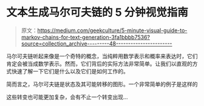 # 文本生成马尔可夫链的 5 分钟视觉指南

> 原文：<https://medium.com/geekculture/5-minute-visual-guide-to-markov-chains-for-text-generation-3fa1bbbb7536?source=collection_archive---------48----------------------->

马尔可夫链听起来像是一个奇特的概念，当纯粹用数学表示和概率来表达时，它们肯定会被当成数学表示。然而，它们背后的实际方法非常简单。让我们以直观的方式快速了解一下它们是什么以及它们是如何工作的。

简而言之，马尔可夫链是状态及其可能转移的图形。一个非常简单的例子是这样的

这些转变也可能更加复杂，会有不止一个转变出现…